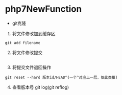 # php7NewFunction

* git克隆

1. 将文件修改加到缓存区

```
git add filename
```

2. 将文件修改提交

```git commit -m "提示"
```

3. 将提交文件退回操作

```
git reset --hard 版本id/HEAD^(一个^对应上一层，依此类推)
```

4. 查看版本号
git log(git reflog)
